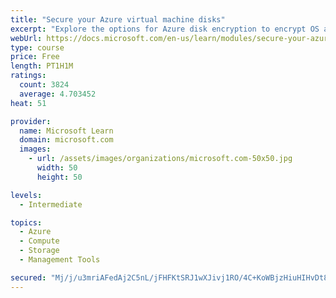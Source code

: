 ```yaml
---
title: "Secure your Azure virtual machine disks"
excerpt: "Explore the options for Azure disk encryption to encrypt OS and data disks on existing and new virtual machines."
webUrl: https://docs.microsoft.com/en-us/learn/modules/secure-your-azure-virtual-machine-disks/
type: course
price: Free
length: PT1H1M
ratings:
  count: 3824
  average: 4.703452
heat: 51

provider:
  name: Microsoft Learn
  domain: microsoft.com
  images:
    - url: /assets/images/organizations/microsoft.com-50x50.jpg
      width: 50
      height: 50

levels:
  - Intermediate

topics:
  - Azure
  - Compute
  - Storage
  - Management Tools

secured: "Mj/j/u3mriAFedAj2C5nL/jFHFKtSRJ1wXJivj1RO/4C+KoWBjzHiuHIHvDt8xQXK6V6qeX96W8nMAlmbeZqAX5SBJ3CYHvT4HgW5f2oMzODS3hbGkgjI3DxHGAEdbUUlpijjwjuCRnSLXMauUIwabGeigqVDB2Xafi2+ODvF6rHxkP8pWYLdjPYtcxfh3lHFv+yS8NDOTx3A9FalpUu972usnb7bQUwkJrzsQPA8uwm3zN+A6+3xLf6rKJ4Mya9LTCz2Fd6bV2kruXHOpW6u2emQIt6O7XvobpYNyAbW7eetDdkpKAof9hTzE56vPAjtuvdXOywKxMsZSzugHCeK8gfXWf+SnepSD3QodkIuND7OCbjPUAY6dtd1OpoY+V0gS93SPtzVbNt/dg0lHnmz8LM6GevAPYVlwHGIw7XQoE=;ujzt1HCwDqVGFIbPJb3oLA=="
---
```


